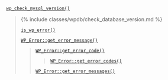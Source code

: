 <p><code><a href="https://developer.wordpress.org/reference/functions/wp_check_mysql_version/">wp_check_mysql_version()</a></code></p>

<blockquote>

{% include classes/wpdb/check_database_version.md %}

 [`is_wp_error()`](https://developer.wordpress.org/reference/functions/is_wp_error/)
 
 [`WP_Error::get_error_message()`](https://developer.wordpress.org/reference/classes/wp_error/get_error_message/)
 
> [`WP_Error::get_error_code()`](https://developer.wordpress.org/reference/classes/wp_error/get_error_code/)
> 
>> [`WP_Error::get_error_codes()`](https://developer.wordpress.org/reference/classes/wp_error/get_error_codes/)
> 
> [`WP_Error::get_error_messages()`](https://developer.wordpress.org/reference/classes/wp_error/get_error_messages/)

</blockquote>
